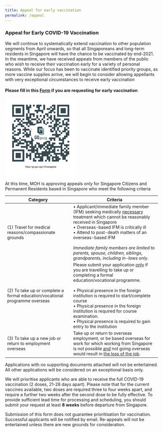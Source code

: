 ```yaml
---
title: Appeal for early vaccination
permalink: /appeal
---
```

### Appeal for Early COVID-19 Vaccination

We will continue to systematically extend vaccination to other population segments from April onwards, so that all Singaporeans and long-term residents in Singapore will have the chance to be vaccinated by end-2021. In the meantime, we have received appeals from members of the public who wish to receive their vaccination early for a variety of personal reasons. While our focus has been to vaccinate identified priority groups, as more vaccine supplies arrive, we will begin to consider allowing appellants with very exceptional circumstances to receive early vaccination

#### Please fill in this [Form](https://go.gov.sg/c19vacappeal) if you are requesting for early vaccination
![](/images/appeal%20link.png)

At this time, MOH is approving appeals only for Singapore Citizens and Permanent Residents based in Singapore who meet the following criteria


| Category| Criteria | 
| -------- | -------- |
| (1)	Travel for medical reasons/compassionate grounds    | •	Applicant/immediate family member (IFM) seeking medically <u> necessary </u> treatment which cannot be reasonably received in Singapore <br>•	Overseas-based IFM is critically ill<br>•	Attend to post-death matters of an overseas-based IFM  <br><br>*Immediate family members are limited to parents, spouse, children, siblings, grandparents, including in-laws only*.
(2)	To take up or complete a formal education/vocational programme overseas    | Please submit your application <u>only</u> if you are travelling to take up or completing a formal education/vocational programme. <br> <br>	•	Physical presence in the foreign institution is required to start/complete course<br>•	Physical presence in the foreign institution is required for course examination.  <br>•	Physical presence is required to gain entry to the institution
(3)	To take up a new job or return to employment overseas    | Take up or return to overseas employment, or be based overseas for work for which working from Singapore is not possible <u> and</u> not going overseas would result in <u>the loss of the job</u>. 

 Applications with no supporting documents attached will not be entertained. All other applications will be considered on an exceptional basis only.

We will prioritise applicants who are able to receive the full COVID-19 vaccination (2 doses, 21-28 days apart). Please note that for the current vaccines available, two doses are required three to four weeks apart, and require a further two weeks after the second dose to be fully effective. To provide sufficient lead time for processing and scheduling, you should submit your request at least **8 weeks** before departure from Singapore.


Submission of this form does not guarantee prioritisation for vaccination. Successful applicants will be notified by email. Re-appeals will not be entertained unless there are new grounds for consideration.